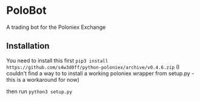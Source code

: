 # PoloBot
A trading bot for the Poloniex Exchange

## Installation

You need to install this first
`pip3 install https://github.com/s4w3d0ff/python-poloniex/archive/v0.4.6.zip`
(I couldn't find a way to to install a working poloniex wrapper from setup.py - this is a workaround for now)

then run
`python3 setup.py`
